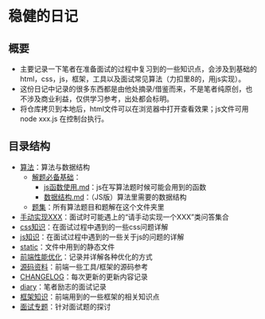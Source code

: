 
# 稳健的日记

## 概要

- 主要记录一下笔者在准备面试的过程中复习到的一些知识点，会涉及到基础的html，css，js，框架，工具以及面试常见算法（力扣里8的，用js实现）。
- 这份日记中记录的很多东西都是由他处摘录/借鉴而来，不是笔者纯原创，也不涉及商业利益，仅供学习参考，出处都会标明。
- 将仓库拷贝到本地后，html文件可以在浏览器中打开查看效果；js文件可用node xxx.js 在控制台执行。

## 目录结构

- [算法](./算法)：算法与数据结构
  - [解题必备基础](./算法/解题必备基础)：
    - [js函数使用.md](./算法/解题必备基础/js函数使用.md)：js在写算法题时候可能会用到的函数
    - [数据结构.md](./算法/解题必备基础/数据结构.md)：（JS版）算法里需要的数据结构
  - [题集](./算法/题集)：所有算法题目和题解在这个文件夹里
- [手动实现XXX](./手动实现XXX)：面试时可能遇上的“请手动实现一个XXX”类问答集合
- [css知识](./css知识)：在面试过程中遇到的一些css问题详解
- [js知识](./js知识)：在面试过程中遇到的一些关于js的问题的详解
- [static](./static)：文件中用到的静态文件
- [前端性能优化](./前端性能优化)：记录并详解各种优化的方式
- [源码资料](./源码资料)：前端一些工具/框架的源码参考
- [CHANGELOG](./CHANGELOG.md)：每次更新的更新内容记录
- [diary](./diary.md)：笔者励志的面试记录
- [框架知识](./框架知识)：前端用到的一些框架的相关知识点
- [面试专题](./面试专题)：针对面试题的探讨
